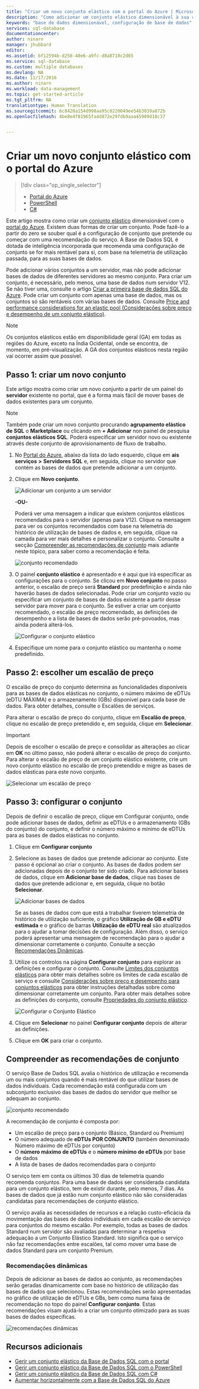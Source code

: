 ```yaml
---
title: "Criar um novo conjunto elástico com o portal do Azure | Microsoft Docs"
description: "Como adicionar um conjunto elástico dimensionável à sua configuração de base de dados SQL para uma administração e partilha de recursos mais fácil entre muitas bases de dados."
keywords: "base de dados dimensionável, configuração de base de dados"
services: sql-database
documentationcenter: 
author: ninarn
manager: jhubbard
editor: 
ms.assetid: bf12594b-d258-40e6-a9fc-d8a8710c2d65
ms.service: sql-database
ms.custom: multiple databases
ms.devlang: NA
ms.date: 11/17/2016
ms.author: ninarn
ms.workload: data-management
ms.topic: get-started-article
ms.tgt_pltfrm: NA
translationtype: Human Translation
ms.sourcegitcommit: 6c8420a154d998aa95c0220049ee54b3039a872b
ms.openlocfilehash: 4be8e4f81965fa4d872e29fdb9aaa45909d18c37


---
```

# <a name="create-a-new-elastic-pool-with-the-azure-portal"></a>Criar um novo conjunto elástico com o portal do Azure
> [!div class="op_single_selector"]
> * [Portal do Azure](sql-database-elastic-pool-create-portal.md)
> * [PowerShell](sql-database-elastic-pool-create-powershell.md)
> * [C#](sql-database-elastic-pool-create-csharp.md)
>

Este artigo mostra como criar um [conjunto elástico](sql-database-elastic-pool.md) dimensionável com o [portal do Azure](https://portal.azure.com/). Existem duas formas de criar um conjunto. Pode fazê-lo a partir do zero se souber qual é a configuração de conjunto que pretende ou começar com uma recomendação do serviço. A Base de Dados SQL é dotada de inteligência incorporada que recomenda uma configuração de conjunto se for mais rentável para si, com base na telemetria de utilização passada, para as suas bases de dados.

Pode adicionar vários conjuntos a um servidor, mas não pode adicionar bases de dados de diferentes servidores ao mesmo conjunto. Para criar um conjunto, é necessário, pelo menos, uma base de dados num servidor V12. Se não tiver uma, consulte o artigo [Criar a primeira base de dados SQL do Azure](sql-database-get-started.md). Pode criar um conjunto com apenas uma base de dados, mas os conjuntos só são rentáveis com várias bases de dados. Consulte [Price and performance considerations for an elastic pool (Considerações sobre preço e desempenho de um conjunto elástico)](sql-database-elastic-pool-guidance.md).

> [!NOTE]
> Os conjuntos elásticos estão em disponibilidade geral (GA) em todas as regiões do Azure, exceto na Índia Ocidental, onde se encontra, de momento, em pré-visualização.  A GA dos conjuntos elásticos nesta região vai ocorrer assim que possível.
>
>

## <a name="step-1-create-a-new-pool"></a>Passo 1: criar um novo conjunto

Este artigo mostra como criar um novo conjunto a partir de um painel do **servidor** existente no portal, que é a forma mais fácil de mover bases de dados existentes para um conjunto.

> [!NOTE]
> Também pode criar um novo conjunto procurando **agrupamento elástico de SQL** o **Marketplace** ou clicando em **+ Adicionar** non painel de pesquisa **conjuntos elásticos SQL**. Poderá especificar um servidor novo ou existente através deste conjunto de aprovisionamento de fluxo de trabalho.
>
>

1. No [Portal do Azure](http://portal.azure.com/), abaixo da lista do lado esquerdo, clique em **ais serviços** **>** **Servidores SQL** e, em seguida, clique no servidor que contém as bases de dados que pretende adicionar a um conjunto.
2. Clique em **Novo conjunto**.

    ![Adicionar um conjunto a um servidor](./media/sql-database-elastic-pool-create-portal/new-pool.png)

    **-OU-**

    Poderá ver uma mensagem a indicar que existem conjuntos elásticos recomendados para o servidor (apenas para V12). Clique na mensagem para ver os conjuntos recomendados com base na telemetria do histórico de utilização de bases de dados e, em seguida, clique na camada para ver mais detalhes e personalizar o conjunto. Consulte a secção [Compreender as recomendações de conjunto](#understand-pool-recommendations) mais adiante neste tópico, para saber como a recomendação é feita.

    ![conjunto recomendado](./media/sql-database-elastic-pool-create-portal/recommended-pool.png)

3. O painel **conjunto elástico** é apresentado e é aqui que irá especificar as configurações para o conjunto. Se clicou em **Novo conjunto** no passo anterior, o escalão de preço será **Standard** por predefinição e ainda não haverão bases de dados selecionadas. Pode criar um conjunto vazio ou especificar um conjunto de bases de dados existente a partir desse servidor para mover para o conjunto. Se estiver a criar um conjunto recomendado, o escalão de preço recomendado, as definições de desempenho e a lista de bases de dados serão pré-povoados, mas ainda poderá alterá-los.

    ![Configurar o conjunto elástico](./media/sql-database-elastic-pool-create-portal/configure-elastic-pool.png)

4. Especifique um nome para o conjunto elástico ou mantenha o nome predefinido.

## <a name="step-2-choose-a-pricing-tier"></a>Passo 2: escolher um escalão de preço

O escalão de preço do conjunto determina as funcionalidades disponíveis para as bases de dados elásticas no conjunto, o número máximo de eDTUs (eDTU MÁXIMA) e o armazenamento (GBs) disponível para cada base de dados. Para obter detalhes, consulte o Escalões de serviços.

Para alterar o escalão de preço do conjunto, clique em **Escalão de preço**, clique no escalão de preço pretendido e, em seguida, clique em **Selecionar**.

> [!IMPORTANT]
> Depois de escolher o escalão de preço e consolidar as alterações ao clicar em **OK** no último passo, não poderá alterar o escalão de preço do conjunto. Para alterar o escalão de preço de um conjunto elástico existente, crie um novo conjunto elástico no escalão de preço pretendido e migre as bases de dados elásticas para este novo conjunto.
>
>

![Selecionar um escalão de preço](./media/sql-database-elastic-pool-create-portal/pricing-tier.png)

## <a name="step-3-configure-the-pool"></a>Passo 3: configurar o conjunto

Depois de definir o escalão de preço, clique em Configurar conjunto, onde pode adicionar bases de dados, definir as eDTUs e o armazenamento (GBs do conjunto) do conjunto, e definir o número máximo e mínimo de eDTUs para as bases de dados elásticas no conjunto.

1. Clique em **Configurar conjunto**
2. Selecione as bases de dados que pretende adicionar ao conjunto. Este passo é opcional ao criar o conjunto. As bases de dados podem ser adicionadas depois de o conjunto ter sido criado.
    Para adicionar bases de dados, clique em **Adicionar base de dados**, clique nas bases de dados que pretende adicionar e, em seguida, clique no botão **Selecionar**.

    ![Adicionar bases de dados](./media/sql-database-elastic-pool-create-portal/add-databases.png)

    Se as bases de dados com que está a trabalhar tiverem telemetria de histórico de utilização suficiente, o gráfico **Utilização de GB e eDTU estimada** e o gráfico de barras **Utilização de eDTU real** são atualizados para o ajudar a tomar decisões de configuração. Além disso, o serviço poderá apresentar uma mensagem de recomendação para o ajudar a dimensionar corretamente o conjunto. Consulte a secção [Recomendações Dinâmicas](#dynamic-recommendations).

3. Utilize os controlos na página **Configurar conjunto** para explorar as definições e configurar o conjunto. Consulte [Limites dos conjuntos elásticos](sql-database-elastic-pool.md#edtu-and-storage-limits-for-elastic-pools) para obter mais detalhes sobre os limites de cada escalão de serviço e consulte [Considerações sobre preço e desempenho para conjuntos elásticos](sql-database-elastic-pool-guidance.md) para obter instruções detalhadas sobre como dimensionar corretamente um conjunto. Para obter mais detalhes sobre as definições do conjunto, consulte [Propriedades do conjunto elástico](sql-database-elastic-pool.md#elastic-pool-properties).

    ![Configurar o Conjunto Elástico](./media/sql-database-elastic-pool-create-portal/configure-performance.png)

4. Clique em **Selecionar** no painel **Configurar conjunto** depois de alterar as definições.
5. Clique em **OK** para criar o conjunto.


## <a name="understand-pool-recommendations"></a>Compreender as recomendações de conjunto

O serviço Base de Dados SQL avalia o histórico de utilização e recomenda um ou mais conjuntos quando é mais rentável do que utilizar bases de dados individuais. Cada recomendação está configurada com um subconjunto exclusivo das bases de dados do servidor que melhor se adequam ao conjunto.

![conjunto recomendado](./media/sql-database-elastic-pool-create-portal/recommended-pool.png)  

A recomendação de conjunto é composta por:

- Um escalão de preço para o conjunto (Básico, Standard ou Premium)
- O número adequado de **eDTUs POR CONJUNTO** (também denominado Número máximo de eDTUs por conjunto)
- O **número máximo de eDTUs** e o **número mínimo de eDTUs** por base de dados
- A lista de bases de dados recomendadas para o conjunto

O serviço tem em conta os últimos 30 dias de telemetria quando recomenda conjuntos. Para uma base de dados ser considerada candidata para um conjunto elástico, tem de existir durante, pelo menos, 7 dias. As bases de dados que já estão num conjunto elástico não são consideradas candidatas para recomendações de conjunto elástico.

O serviço avalia as necessidades de recursos e a relação custo-eficácia da movimentação das bases de dados individuais em cada escalão de serviço para conjuntos do mesmo escalão. Por exemplo, todas as bases de dados Standard num servidor são avaliadas para determinar a respetiva adequação a um Conjunto Elástico Standard. Isto significa que o serviço não faz recomendações entre escalões, tal como mover uma base de dados Standard para um conjunto Premium.

### <a name="dynamic-recommendations"></a>Recomendações dinâmicas

Depois de adicionar as bases de dados ao conjunto, as recomendações serão geradas dinamicamente com base no histórico de utilização das bases de dados que selecionou. Estas recomendações serão apresentadas no gráfico de utilização de eDTUs e GBs, bem como numa faixa de recomendação no topo do painel **Configurar conjunto**. Estas recomendações visam ajudá-lo a criar um conjunto otimizado para as suas bases de dados específicas.

![recomendações dinâmicas](./media/sql-database-elastic-pool-create-portal/dynamic-recommendation.png)

## <a name="additional-resources"></a>Recursos adicionais

- [Gerir um conjunto elástico da Base de Dados SQL com o portal](sql-database-elastic-pool-manage-portal.md)
- [Gerir um conjunto elástico da Base de Dados SQL com o PowerShell](sql-database-elastic-pool-manage-powershell.md)
- [Gerir um conjunto elástico da Base de Dados SQL com C#](sql-database-elastic-pool-manage-csharp.md)
- [Aumentar horizontalmente com a Base de Dados SQL do Azure](sql-database-elastic-scale-introduction.md)



<!--HONumber=Jan17_HO1-->


